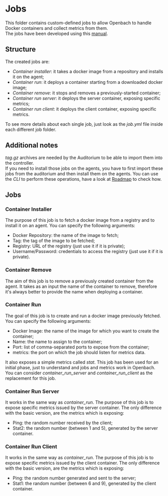 # Jobs
This folder contains custom-defined jobs to allow Openbach to handle Docker containers and collect metrics from them.  
The jobs have been developed using this [manual](https://github.com/CNES/openbach/blob/master/src/jobs/README.md).

## Structure
The created jobs are:
- *Container installer*: it takes a docker image from a repository and installs it on the agent;
- *Container run*: it deploys a container starting from a downloaded docker image;
- *Container remove*: it stops and removes a previously-started container;
- *Container run server*: it deploys the server container, exposing specific metrics;
- *Container run client*: it deploys the client container, exposing specific metrics.

To see more details about each single job, just look as the *job.yml* file inside each different job folder.

## Additional notes
*tag.gz* archives are needed by the Auditorium to be able to import them into the controller.  
If you need to install those jobs on the agents, you have to first import these jobs from the auditorium and then install them on the agents.
You can use the *CLI* to perform these operations, have a look at [Roadmap](../../ROADMAP.md) to check how.

## Jobs
### Container Installer
The purpose of this job is to fetch a docker image from a registry and to install it on an agent.
You can specify the following arguments:
- Docker Repository: the name of the image to fetch;
- Tag: the tag of the image to be fetched;
- Registry: URL of the registry (just use it if it is private);
- Username/Password: credentials to access the registry (just use it if it is private).

### Container Remove
The aim of this job is to remove a previously created container from the agent.
It takes as an input the name of the container to remove, therefore it's always better to provide the name when deploying a container.

### Container Run
The goal of this job is to create and run a docker image previously fetched.
You can specify the following arguments:
- Docker Image: the name of the image for which you want to create the container;
- Name: the name to assign to the container;
- Port: list of comma-separated ports to expose from the container;
- metrics: the port on which the job should listen for metrics data.

It also exposes a simple metrics called *stat*.
This job has been used for an initial phase, just to understand and jobs and metrics work in Openbach.
You can consider *container_run_server* and *container_run_client* as the replacement for this job.

### Container Run Server
It works in the same way as *container_run*. The purpose of this job is to expose specific metrics issued by the server container.
The only difference with the basic version, are the metrics which is exposing:
- Ping: the random number received by the client;
- Stat2: the random number (between 1 and 5), generated by the server container.

### Container Run Client
It works in the same way as *container_run*. The purpose of this job is to expose specific metrics issued by the client container.
The only difference with the basic version, are the metrics which is exposing:
- Ping: the random number generated and sent to the server;
- Stat1: the random number (between 6 and 9), generated by the client container.
